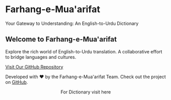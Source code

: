 # Farhang-e-Mua'arifat 


<body>
    <p>Your Gateway to Understanding: An English-to-Urdu Dictionary</p>
  </header>
  <main>
    <h2>Welcome to Farhang-e-Mua'arifat</h2>
    <p>
      Explore the rich world of English-to-Urdu translation. 
      A collaborative effort to bridge languages and cultures.
    </p>
    <a href="https://github.com/your-username/Farhang-e-Mua-arifat" class="cta-button">
      Visit Our GitHub Repository
    </a>
  </main>
  <footer>
    <p>
      Developed with ❤️ by the Farhang-e-Mua'arifat Team. 
      Check out the project on <a href="https://github.com/your-username/Farhang-e-Mua-arifat">GitHub</a>.
    </p>

      
<p align="center">For Dictionary visit <a CoPilot.html">here</a></p>
      
  </footer>
</body>
</html>

